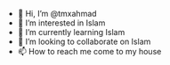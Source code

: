 - 👋 Hi, I’m @tmxahmad
- 👀 I’m interested in Islam
- 🌱 I’m currently learning Islam
- 💞️ I’m looking to collaborate on Islam
- 📫 How to reach me come to my house

<!---
tmxahmad/tmxahmad is a ✨ special ✨ repository because its `README.md` (this file) appears on your GitHub profile.
You can click the Preview link to take a look at your changes.
--->
